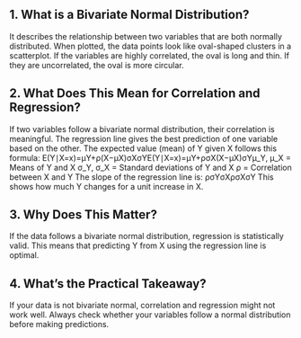 ## 1. What is a Bivariate Normal Distribution?
It describes the relationship between two variables that are both normally distributed.
When plotted, the data points look like oval-shaped clusters in a scatterplot.
If the variables are highly correlated, the oval is long and thin. If they are uncorrelated, the oval is more circular.
## 2. What Does This Mean for Correlation and Regression?
If two variables follow a bivariate normal distribution, their correlation is meaningful.
The regression line gives the best prediction of one variable based on the other.
The expected value (mean) of Y given X follows this formula:
E(Y∣X=x)=μY+ρ(X−μX)σXσYE(Y∣X=x)=μY​+ρσX​(X−μX​)​σY​
μ_Y, μ_X = Means of Y and X
σ_Y, σ_X = Standard deviations of Y and X
ρ = Correlation between X and Y
The slope of the regression line is:
ρσYσXρσX​σY​​
This shows how much Y changes for a unit increase in X.
## 3. Why Does This Matter?
If the data follows a bivariate normal distribution, regression is statistically valid.
This means that predicting Y from X using the regression line is optimal.
## 4. What’s the Practical Takeaway?
If your data is not bivariate normal, correlation and regression might not work well.
Always check whether your variables follow a normal distribution before making predictions.

